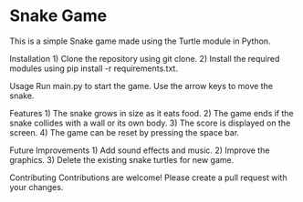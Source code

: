 # Snake Game
This is a simple Snake game made using the Turtle module in Python.

Installation
    1) Clone the repository using git clone.
    2) Install the required modules using pip install -r requirements.txt.

Usage
    Run main.py to start the game. Use the arrow keys to move the snake.

Features
    1) The snake grows in size as it eats food.
    2) The game ends if the snake collides with a wall or its own body.
    3) The score is displayed on the screen.
    4) The game can be reset by pressing the space bar.

Future Improvements
    1) Add sound effects and music.
    2) Improve the graphics.
    3) Delete the existing snake turtles for new game.

Contributing
    Contributions are welcome! Please create a pull request with your changes.
